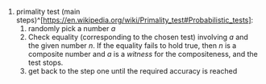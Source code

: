 1. primality test (main steps)^[https://en.wikipedia.org/wiki/Primality_test#Probabilistic_tests]:
	1. randomly pick a number _a_
	2. Check equality (corresponding to the chosen test) involving _a_ and the given number _n_. If the equality fails to hold true, then _n_ is a composite number and _a_ is a _witness_ for the compositeness, and the test stops.
	3. get back to the step one until the required accuracy is reached